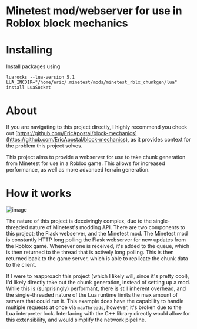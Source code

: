 # Minetest mod/webserver for use in Roblox block mechanics

# Installing
Install packages using
```
luarocks --lua-version 5.1 LUA_INCDIR="/home/eric/.minetest/mods/minetest_rblx_chunkgen/lua" install LuaSocket
```
# About
If you are navigating to this project directly, I highly recommend you check out [https://github.com/EricApostal/block-mechanics](https://github.com/EricApostal/block-mechanics), as it provides context for the problem this project solves.

This project aims to provide a webserver for use to take chunk generation from Minetest for use in a Roblox game. This allows for increased performance, as well as more advanced terrain generation. 

# How it works
![image](https://github.com/EricApostal/minetest-rblx-chunkgen/assets/60072374/d44086f9-8851-4086-8ae3-377db924c95a)

The nature of this project is deceivingly complex, due to the single-threaded nature of Minetest's modding API. There are two components to this project; the Flask webserver, and the Minetest mod. The Minetest mod is constantly HTTP long polling the Flask webserver for new updates from the Roblox game. Whenever one is received, it's added to the queue, which is then returned to the thread that is actively long polling. This is then returned back to the game server, which is able to replicate the chunk data to the client.

If I were to reapproach this project (which I likely will, since it's pretty cool), I'd likely directly take out the chunk generation, instead of setting up a mod. While this is (surprisingly) performant, there is still inherent overhead, and the single-threaded nature of the Lua runtime limits the max amount of servers that could run it. This example does have the capability to handle multiple requests at once via `maxThreads`, however, it's broken due to the Lua interpreter lock. Interfacing with the C++ library directly would allow for this extensibility, and would simplify the network pipeline. 
